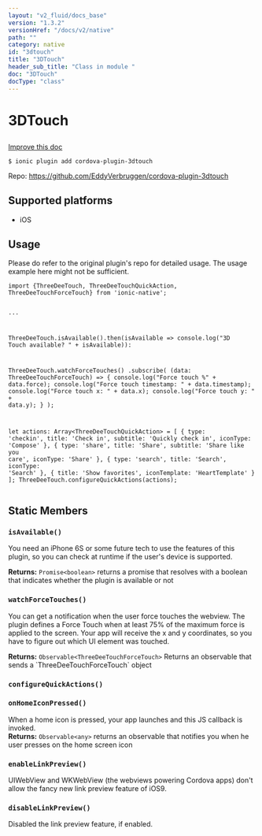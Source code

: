 ```yaml
---
layout: "v2_fluid/docs_base"
version: "1.3.2"
versionHref: "/docs/v2/native"
path: ""
category: native
id: "3dtouch"
title: "3DTouch"
header_sub_title: "Class in module "
doc: "3DTouch"
docType: "class"
---
```









<h1 class="api-title">

  
  3DTouch
  

  

  

</h1>

<a class="improve-v2-docs" href="http://github.com/driftyco/ionic-native/edit/master/-native/src/plugins/3dtouch.ts#L2">
  Improve this doc
</a>





<!-- decorators -->


<pre><code>$ ionic plugin add cordova-plugin-3dtouch</code></pre>
<p>Repo:
  <a href="https://github.com/EddyVerbruggen/cordova-plugin-3dtouch">
    https://github.com/EddyVerbruggen/cordova-plugin-3dtouch
  </a>
</p>

<!-- description -->



<!-- @platforms tag -->
<h2>Supported platforms</h2>

<ul>
  <li>iOS</li>
  </ul>

<!-- @platforms tag end -->


<!-- @usage tag -->

<h2>Usage</h2>

<p>Please do refer to the original plugin&#39;s repo for detailed usage. The usage example here might not be sufficient.</p>
<pre><code>import {ThreeDeeTouch, ThreeDeeTouchQuickAction, ThreeDeeTouchForceTouch} from &#39;ionic-native&#39;;

...

ThreeDeeTouch.isAvailable().then(isAvailable =&gt; console.log(&quot;3D Touch available? &quot; + isAvailable)):

ThreeDeeTouch.watchForceTouches()
  .subscribe(
    (data: ThreeDeeTouchForceTouch) =&gt; {
      console.log(&quot;Force touch %&quot; + data.force);
      console.log(&quot;Force touch timestamp: &quot; + data.timestamp);
      console.log(&quot;Force touch x: &quot; + data.x);
      console.log(&quot;Force touch y: &quot; + data.y);
    }
  );


let actions: Array&lt;ThreeDeeTouchQuickAction&gt; = [
  {
    type: &#39;checkin&#39;,
    title: &#39;Check in&#39;,
    subtitle: &#39;Quickly check in&#39;,
    iconType: &#39;Compose&#39;
  },
  {
    type: &#39;share&#39;,
    title: &#39;Share&#39;,
    subtitle: &#39;Share like you care&#39;,
    iconType: &#39;Share&#39;
  },
  {
    type: &#39;search&#39;,
    title: &#39;Search&#39;,
    iconType: &#39;Search&#39;
  },
  {
    title: &#39;Show favorites&#39;,
    iconTemplate: &#39;HeartTemplate&#39;
  }
];
ThreeDeeTouch.configureQuickActions(actions);
</code></pre>




<!-- @property tags -->
<h2>Static Members</h2>
<div id="isAvailable"></div>
<h3><code>isAvailable()</code>
  
</h3>

You need an iPhone 6S or some future tech to use the features of this plugin, so you can check at runtime if the user's device is supported.






<div class="return-value" markdown="1">
  <i class="icon ion-arrow-return-left"></i>
  <b>Returns:</b> 
<code>Promise&lt;boolean&gt;</code> returns a promise that resolves with a boolean that indicates whether the plugin is available or not
</div>



<div id="watchForceTouches"></div>
<h3><code>watchForceTouches()</code>
  
</h3>



You can get a notification when the user force touches the webview. The plugin defines a Force Touch when at least 75% of the maximum force is applied to the screen. Your app will receive the x and y coordinates, so you have to figure out which UI element was touched.






<div class="return-value" markdown="1">
  <i class="icon ion-arrow-return-left"></i>
  <b>Returns:</b> 
<code>Observable&lt;ThreeDeeTouchForceTouch&gt;</code> Returns an observable that sends a `ThreeDeeTouchForceTouch` object
</div>



<div id="configureQuickActions"></div>
<h3><code>configureQuickActions()</code>
  
</h3>













<div id="onHomeIconPressed"></div>
<h3><code>onHomeIconPressed()</code>
  
</h3>When a home icon is pressed, your app launches and this JS callback is invoked.






<div class="return-value" markdown="1">
  <i class="icon ion-arrow-return-left"></i>
  <b>Returns:</b> 
<code>Observable&lt;any&gt;</code> returns an observable that notifies you when he user presses on the home screen icon
</div>



<div id="enableLinkPreview"></div>
<h3><code>enableLinkPreview()</code>
  
</h3>



UIWebView and WKWebView (the webviews powering Cordova apps) don't allow the fancy new link preview feature of iOS9.










<div id="disableLinkPreview"></div>
<h3><code>disableLinkPreview()</code>
  
</h3>



Disabled the link preview feature, if enabled.











<!-- methods on the class --><!-- related link --><!-- end content block -->


<!-- end body block -->

